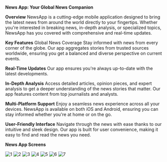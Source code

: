 **News App: Your Global News Companion**

**Overview**
NewsApp is a cutting-edge mobile application designed to bring the latest news from around the world
directly to your fingertips. Whether you're interested in breaking news, in-depth analysis, or
specialized topics, NewsApp has you covered with comprehensive and real-time updates.

**Key Features**
Global News Coverage
Stay informed with news from every corner of the globe. Our app aggregates stories from trusted
sources worldwide, ensuring you get a balanced and diverse perspective on current events.

**Real-Time Updates**
Our app ensures you're always up-to-date with the latest developments.

**In-Depth Analysis**
Access detailed articles, opinion pieces, and expert analysis to get a deeper understanding of the
news stories that matter. Our app features content from top journalists and analysts.

**Multi-Platform Support**
Enjoy a seamless news experience across all your devices. NewsApp is available on both iOS and
Android, ensuring you can stay informed whether you're at home or on the go.

**User-Friendly Interface**
Navigate through the news with ease thanks to our intuitive and sleek design. Our app is built for
user convenience, making it easy to find and read the news you need.

**News App Screens**

![1](https://github.com/ahmedkamal22/NewsApp_Flutter/assets/79015886/a64e0f1b-527d-4bb2-928a-b9fb2770e0bb)
![2](https://github.com/ahmedkamal22/NewsApp_Flutter/assets/79015886/74fe8bda-91b2-4b6d-b8a1-aa02547fd851)
![3](https://github.com/ahmedkamal22/NewsApp_Flutter/assets/79015886/f5f1f9d3-27a3-4ec1-b9ab-cb0da8ad3c59)
![4](https://github.com/ahmedkamal22/NewsApp_Flutter/assets/79015886/2b34057d-0f28-4c98-9897-6ee227d84965)
![5](https://github.com/ahmedkamal22/NewsApp_Flutter/assets/79015886/edf0ee6b-eb5d-4313-bf44-dab40521ae8a)
![6](https://github.com/ahmedkamal22/NewsApp_Flutter/assets/79015886/6ef7fe61-4cdc-4a47-85fb-63c91c7728b2)
![7](https://github.com/ahmedkamal22/NewsApp_Flutter/assets/79015886/16451608-4272-4b72-9d95-378ad9da5c86)
